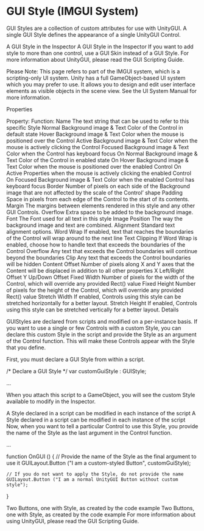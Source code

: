 # GUI Style (IMGUI System)

GUI Styles are a collection of custom attributes for use with UnityGUI. A single GUI Style defines the appearance of a single UnityGUI Control.

A GUI Style in the Inspector
A GUI Style in the Inspector
If you want to add style to more than one control, use a GUI Skin instead of a GUI Style. For more information about UnityGUI, please read the GUI Scripting Guide.

Please Note: This page refers to part of the IMGUI system, which is a scripting-only UI system. Unity has a full GameObject-based UI system which you may prefer to use. It allows you to design and edit user interface elements as visible objects in the scene view. See the UI System Manual for more information.

Properties

Property:	Function:
Name	The text string that can be used to refer to this specific Style
Normal	Background image & Text Color of the Control in default state
Hover	Background image & Text Color when the mouse is positioned over the Control
Active	Background image & Text Color when the mouse is actively clicking the Control
Focused	Background image & Text Color when the Control has keyboard focus
On Normal	Background image & Text Color of the Control in enabled state
On Hover	Background image & Text Color when the mouse is positioned over the enabled Control
On Active	Properties when the mouse is actively clicking the enabled Control
On Focused	Background image & Text Color when the enabled Control has keyboard focus
Border	Number of pixels on each side of the Background image that are not affected by the scale of the Control’ shape
Padding	Space in pixels from each edge of the Control to the start of its contents.
Margin	The margins between elements rendered in this style and any other GUI Controls.
Overflow	Extra space to be added to the background image.
Font	The Font used for all text in this style
Image Position	The way the background image and text are combined.
Alignment	Standard text alignment options.
Word Wrap	If enabled, text that reaches the boundaries of the Control will wrap around to the next line
Text Clipping	If Word Wrap is enabled, choose how to handle text that exceeds the boundaries of the Control
        Overflow	Any text that exceeds the Control boundaries will continue beyond the boundaries
        Clip	Any text that exceeds the Control boundaries will be hidden
Content Offset	Number of pixels along X and Y axes that the Content will be displaced in addition to all other properties
        X	Left/Right Offset
        Y	Up/Down Offset
Fixed Width	Number of pixels for the width of the Control, which will override any provided Rect() value
Fixed Height	Number of pixels for the height of the Control, which will override any provided Rect() value
Stretch Width	If enabled, Controls using this style can be stretched horizontally for a better layout.
Stretch Height	If enabled, Controls using this style can be stretched vertically for a better layout.
Details

GUIStyles are declared from scripts and modified on a per-instance basis. If you want to use a single or few Controls with a custom Style, you can declare this custom Style in the script and provide the Style as an argument of the Control function. This will make these Controls appear with the Style that you define.

First, you must declare a GUI Style from within a script.

/* Declare a GUI Style */
var customGuiStyle : GUIStyle;

...


When you attach this script to a GameObject, you will see the custom Style available to modify in the Inspector.

A Style declared in a script can be modified in each instance of the script
A Style declared in a script can be modified in each instance of the script
Now, when you want to tell a particular Control to use this Style, you provide the name of the Style as the last argument in the Control function.

...

function OnGUI () {
    // Provide the name of the Style as the final argument to use it
    GUILayout.Button ("I am a custom-styled Button", customGuiStyle);

    // If you do not want to apply the Style, do not provide the name
    GUILayout.Button ("I am a normal UnityGUI Button without custom style");
}


Two Buttons, one with Style, as created by the code example
Two Buttons, one with Style, as created by the code example
For more information about using UnityGUI, please read the GUI Scripting Guide.